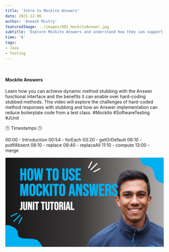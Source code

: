```yaml
---
title: 'Intro to Mockito Answers'
date: 2021-12-06
author: 'Aneesh Mistry'
featuredImage: ../images/081_mockitoAnswer.jpg
subtitle: 'Explore Mockito Answers and understand how they can support dynamic mocking of method calls.'
time: '6'
tags:
- Java
- Testing
---
```


<br>
<h4>Mockito Answers</h4>
<p>
Learn how you can achieve dynamic method stubbing with the Answer functional interface and the benefits it can enable over hard-coding stubbed methods. This video will explore the challenges of hard-coded method responses with stubbing and how an Answer implementation can reduce boilerplate code from a test class. 
#Mockito #SoftwareTesting #JUnit

🕒 Timestamps 🕒

00:00 - Introduction
00:54 - forEach
03:20 - getOrDefault
06:10 - putIfAbsent
08:10 - replace
09:40 - replaceAll
11:10 - compute
13:00 - merge

[![YouTube video link](../images/081_mockitoAnswer.jpg)](URL)
</p>
